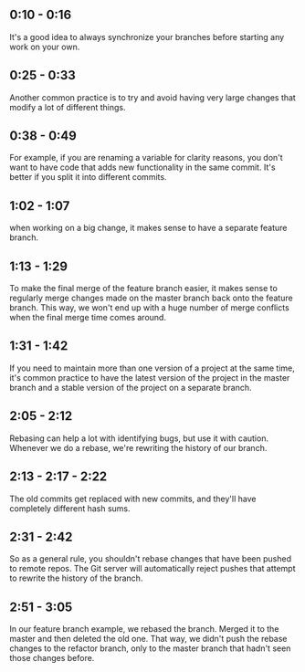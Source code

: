 ## 0:10 - 0:16
It's a good idea to always synchronize your branches before starting any work on your own.

## 0:25 - 0:33
Another common practice is to try and avoid having very large changes that modify a lot of different things.

## 0:38 - 0:49
For example, if you are renaming a variable for clarity reasons, you don't want to have code that adds new functionality in the same commit. It's better if you split it into different commits.

## 1:02 - 1:07
when working on a big change, it makes sense to have a separate feature branch.

## 1:13 - 1:29
To make the final merge of the feature branch easier, it makes sense to regularly merge changes made on the master branch back onto the feature branch. This way, we won't end up with a huge number of merge conflicts when the final merge time comes around.

## 1:31 - 1:42
If you need to maintain more than one version of a project at the same time, it's common practice to have the latest version of the project in the master branch and a stable version of the project on a separate branch.

## 2:05 - 2:12
Rebasing can help a lot with identifying bugs, but use it with caution. Whenever we do a rebase, we're rewriting the history of our branch.

## 2:13 - 2:17 - 2:22
The old commits get replaced with new commits, and they'll have completely different hash sums.

## 2:31 - 2:42
So as a general rule, you shouldn't rebase changes that have been pushed to remote repos. The Git server will automatically reject pushes that attempt to rewrite the history of the branch.

## 2:51 - 3:05
In our feature branch example, we rebased the branch. Merged it to the master and then deleted the old one. That way, we didn't push the rebase changes to the refactor branch, only to the master branch that hadn't seen those changes before.
